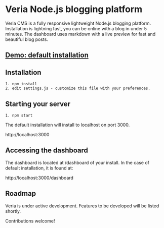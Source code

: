 Veria Node.js blogging platform
=====

Veria CMS is a fully responsive lightweight Node.js blogging platform.
Installation is lightning fast, you can be online with a blog in under 5 minutes.
The dashboard uses markdown with a live preview for fast and beautiful blog posts.

## [Demo: default installation](http://demo.veriacms.com)


Installation
------------

    1. npm install
    2. edit settings.js - customize this file with your preferences.


Starting your server
--------------------

    1. npm start


The default installation will install to localhost on port 3000.

http://localhost:3000


Accessing the dashboard
-----------------------

The dashboard is located at /dashboard of your install. In the case of default installation, it is found at:

http://localhost:3000/dashboard



Roadmap
-------
Veria is under active development.
Features to be developed will be listed shortly.

Contributions welcome!
